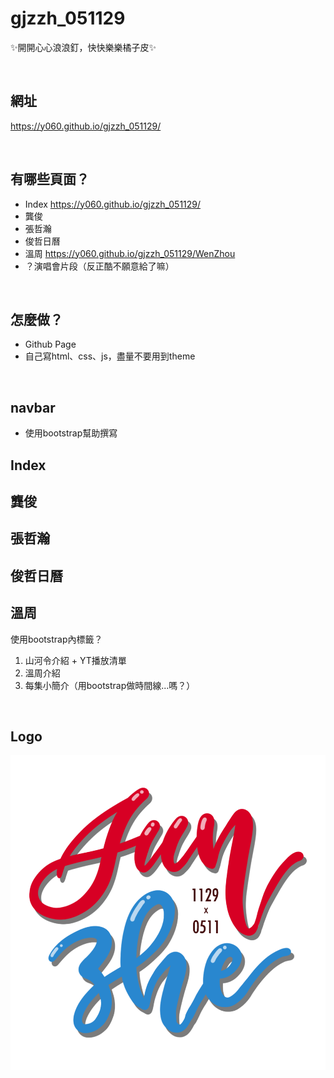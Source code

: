 # gjzzh_051129
✨開開心心浪浪釘，快快樂樂橘子皮✨

<br>

## 網址
https://y060.github.io/gjzzh_051129/

<br>

## 有哪些頁面？
* Index
  https://y060.github.io/gjzzh_051129/
* 龔俊
* 張哲瀚
* 俊哲日曆
* 溫周
  https://y060.github.io/gjzzh_051129/WenZhou
* ？演唱會片段（反正酷不願意給了嘛）

<br>

## 怎麼做？
* Github Page
* 自己寫html、css、js，盡量不要用到theme

<br>

## navbar
* 使用bootstrap幫助撰寫

## Index

## 龔俊

## 張哲瀚

## 俊哲日曆

## 溫周
使用bootstrap內標籤？
1. 山河令介紹 + YT播放清單
2. 溫周介紹
3. 每集小簡介（用bootstrap做時間線...嗎？）

<br>

## Logo
![image](https://github.com/y060/gjzzh_051129/blob/main/JunZhe_Logo2.png)

<br>



